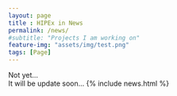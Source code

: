 ```yaml
--- 
layout: page
title : HIPEx in News 
permalink: /news/
#subtitle: "Projects I am working on" 
feature-img: "assets/img/test.png"
tags: [Page]
---
```


Not yet...<br>
It will be update soon...
{% include news.html %}
